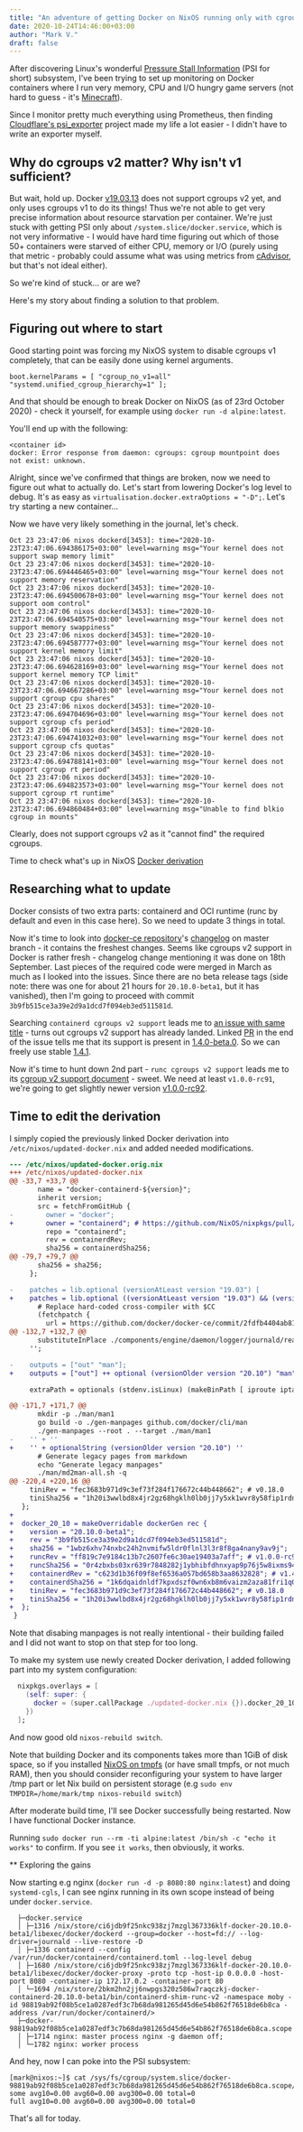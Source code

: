 ```yaml
---
title: "An adventure of getting Docker on NixOS running only with cgroups v2"
date: 2020-10-24T14:46:00+03:00
author: "Mark V."
draft: false
---
```


After discovering Linux's wonderful [Pressure Stall Information](https://www.kernel.org/doc/html/latest/accounting/psi.html) (PSI for short) subsystem, I've been trying to set up monitoring on
Docker containers where I run very memory, CPU and I/O hungry game servers (not hard to guess - it's [Minecraft](https://minecraft.net)).

Since I monitor pretty much everything using Prometheus, then finding [Cloudflare's psi_exporter](https://github.com/cloudflare/psi_exporter) project made my life a lot easier - I
didn't have to write an exporter myself.

## Why do cgroups v2 matter? Why isn't v1 sufficient?

But wait, hold up. Docker [v19.03.13](https://github.com/docker/docker-ce/releases/tag/v19.03.13) does not support cgroups v2 yet, and only uses cgroups v1 to do its things!
Thus we're not able to get very precise information about resource starvation per container. We're just stuck with getting PSI only
about `/system.slice/docker.service`, which is not very informative - I would have hard time figuring out which of those 50+ containers
were starved of either CPU, memory or I/O (purely using that metric - probably could assume what was using metrics from [cAdvisor](https://github.com/google/cadvisor), but
that's not ideal either).

So we're kind of stuck... or are we?

Here's my story about finding a solution to that problem.

## Figuring out where to start

Good starting point was forcing my NixOS system to disable cgroups v1 completely, that can be easily done using kernel arguments.

```
boot.kernelParams = [ "cgroup_no_v1=all" "systemd.unified_cgroup_hierarchy=1" ];
```

And that should be enough to break Docker on NixOS (as of 23rd October 2020) - check it yourself, for example using `docker run -d alpine:latest`.

You'll end up with the following:
```
<container id>
docker: Error response from daemon: cgroups: cgroup mountpoint does not exist: unknown.
```

Alright, since we've confirmed that things are broken, now we need to figure out what to actually do.
Let's start from lowering Docker's log level to debug. It's as easy as `virtualisation.docker.extraOptions = "-D";`. Let's try starting a new container...

Now we have very likely something in the journal, let's check.

```
Oct 23 23:47:06 nixos dockerd[3453]: time="2020-10-23T23:47:06.694386175+03:00" level=warning msg="Your kernel does not support swap memory limit"
Oct 23 23:47:06 nixos dockerd[3453]: time="2020-10-23T23:47:06.694446465+03:00" level=warning msg="Your kernel does not support memory reservation"
Oct 23 23:47:06 nixos dockerd[3453]: time="2020-10-23T23:47:06.694500678+03:00" level=warning msg="Your kernel does not support oom control"
Oct 23 23:47:06 nixos dockerd[3453]: time="2020-10-23T23:47:06.694540575+03:00" level=warning msg="Your kernel does not support memory swappiness"
Oct 23 23:47:06 nixos dockerd[3453]: time="2020-10-23T23:47:06.694587777+03:00" level=warning msg="Your kernel does not support kernel memory limit"
Oct 23 23:47:06 nixos dockerd[3453]: time="2020-10-23T23:47:06.694628169+03:00" level=warning msg="Your kernel does not support kernel memory TCP limit"
Oct 23 23:47:06 nixos dockerd[3453]: time="2020-10-23T23:47:06.694667286+03:00" level=warning msg="Your kernel does not support cgroup cpu shares"
Oct 23 23:47:06 nixos dockerd[3453]: time="2020-10-23T23:47:06.694704696+03:00" level=warning msg="Your kernel does not support cgroup cfs period"
Oct 23 23:47:06 nixos dockerd[3453]: time="2020-10-23T23:47:06.694741032+03:00" level=warning msg="Your kernel does not support cgroup cfs quotas"
Oct 23 23:47:06 nixos dockerd[3453]: time="2020-10-23T23:47:06.694788141+03:00" level=warning msg="Your kernel does not support cgroup rt period"
Oct 23 23:47:06 nixos dockerd[3453]: time="2020-10-23T23:47:06.694823573+03:00" level=warning msg="Your kernel does not support cgroup rt runtime"
Oct 23 23:47:06 nixos dockerd[3453]: time="2020-10-23T23:47:06.694860484+03:00" level=warning msg="Unable to find blkio cgroup in mounts"
```

Clearly, does not support cgroups v2 as it "cannot find" the required cgroups.

Time to check what's up in NixOS [Docker derivation](https://github.com/NixOS/nixpkgs/blob/066397c0fe3686efcbaf6505c535494e63bdc9b2/pkgs/applications/virtualization/docker/default.nix)

## Researching what to update

Docker consists of two extra parts: containerd and OCI runtime (runc by default and even in this case here). So we need to update 3 things in total.

Now it's time to look into [docker-ce repository](https://github.com/docker/docker-ce)'s [changelog](https://github.com/docker/docker-ce/blob/6d281252d3fbbff836e94caeb37e104830bd700f/CHANGELOG.md) on master branch - it contains the freshest changes. Seems like cgroups v2 support in Docker
is rather fresh - changelog change mentioning it was done on 18th September.  Last pieces of the required code were merged in March as much as I looked
into the issues. Since there are no beta release tags (side note: there was one for about 21 hours for `20.10.0-beta1`, but it has vanished), then I'm
going to proceed with commit `3b9fb515ce3a39e2d9a1dcd7f094eb3ed511581d`.

Searching `containerd cgroups v2 support` leads me to [an issue with same title](https://github.com/containerd/containerd/issues/3726) - turns out cgroups v2 support has already landed.
Linked [PR](https://github.com/containerd/containerd/issues/3726) in the end of the issue tells me that its support is present in [1.4.0-beta.0](https://github.com/containerd/containerd/releases/tag/v1.4.0-beta.0). So we can freely use stable [1.4.1](https://github.com/containerd/containerd/releases/tag/v1.4.1).

Now it's time to hunt down 2nd part - `runc cgroups v2 support` leads me to its [cgroup v2 support document](https://github.com/opencontainers/runc/blob/b4483305148986b5b693cdc62ebbe7eaa0e330be/docs/cgroup-v2.md) - sweet. We need at least `v1.0.0-rc91`,
we're going to get slightly newer version [v1.0.0-rc92](https://github.com/opencontainers/runc/releases/tag/v1.0.0-rc92).

## Time to edit the derivation

I simply copied the previously linked Docker derivation into `/etc/nixos/updated-docker.nix` and added needed modifications.

```diff
--- /etc/nixos/updated-docker.orig.nix
+++ /etc/nixos/updated-docker.nix
@@ -33,7 +33,7 @@
       name = "docker-containerd-${version}";
       inherit version;
       src = fetchFromGitHub {
-        owner = "docker";
+        owner = "containerd"; # https://github.com/NixOS/nixpkgs/pull/101453
         repo = "containerd";
         rev = containerdRev;
         sha256 = containerdSha256;
@@ -79,7 +79,7 @@
       sha256 = sha256;
     };

-    patches = lib.optional (versionAtLeast version "19.03") [
+    patches = lib.optional ((versionAtLeast version "19.03") && (versionOlder version "20.10")) [
       # Replace hard-coded cross-compiler with $CC
       (fetchpatch {
         url = https://github.com/docker/docker-ce/commit/2fdfb4404ab811cb00227a3de111437b829e55cf.patch;
@@ -132,7 +132,7 @@
       substituteInPlace ./components/engine/daemon/logger/journald/read.go --replace libsystemd-journal libsystemd
     '';

-    outputs = ["out" "man"];
+    outputs = ["out"] ++ optional (versionOlder version "20.10") "man";

     extraPath = optionals (stdenv.isLinux) (makeBinPath [ iproute iptables e2fsprogs xz xfsprogs procps utillinux git ]);

@@ -171,7 +171,7 @@
       mkdir -p ./man/man1
       go build -o ./gen-manpages github.com/docker/cli/man
       ./gen-manpages --root . --target ./man/man1
-    '' + ''
+    '' + optionalString (versionOlder version "20.10") ''
       # Generate legacy pages from markdown
       echo "Generate legacy manpages"
       ./man/md2man-all.sh -q
@@ -220,4 +220,16 @@
     tiniRev = "fec3683b971d9c3ef73f284f176672c44b448662"; # v0.18.0
     tiniSha256 = "1h20i3wwlbd8x4jr2gz68hgklh0lb0jj7y5xk1wvr8y58fip1rdn";
   };
+
+  docker_20_10 = makeOverridable dockerGen rec {
+    version = "20.10.0-beta1";
+    rev = "3b9fb515ce3a39e2d9a1dcd7f094eb3ed511581d";
+    sha256 = "1wbz6xhv74nxbc24h2nvmifw5ldr0flnl3l3r8f8ga4nany9av9j";
+    runcRev = "ff819c7e9184c13b7c2607fe6c30ae19403a7aff"; # v1.0.0-rc92
+    runcSha256 = "0r4zbxbs03xr639r7848282j1ybhibfdhnxyap9p76j5w8ixms94";
+    containerdRev = "c623d1b36f09f8ef6536a057bd658b3aa8632828"; # v1.4.1
+    containerdSha256 = "1k6dqaidnldf7kpxdszf0wn6xb8m6vaizm2aza81fri1q0051213";
+    tiniRev = "fec3683b971d9c3ef73f284f176672c44b448662"; # v0.18.0
+    tiniSha256 = "1h20i3wwlbd8x4jr2gz68hgklh0lb0jj7y5xk1wvr8y58fip1rdn";
+  };
 }

```

Note that disabing manpages is not really intentional - their building failed and I did not want to stop on
that step for too long.

To make my system use newly created Docker derivation, I added following part into my system configuration:

```nix
  nixpkgs.overlays = [
    (self: super: {
      docker = (super.callPackage ./updated-docker.nix {}).docker_20_10;
    })
  ];
```

And now good old `nixos-rebuild switch`.

Note that building Docker and its components takes more than 1GiB of disk space, so if you installed [NixOS on tmpfs](https://elis.nu/blog/2020/05/nixos-tmpfs-as-root/) (or have small tmpfs, or not much RAM),
then you should consider reconfiguring your system to have larger /tmp part or let Nix build on persistent storage (e.g `sudo env TMPDIR=/home/mark/tmp nixos-rebuild switch`)

After moderate build time, I'll see Docker successfully being restarted. Now I have functional Docker instance.

Running `sudo docker run --rm -ti alpine:latest /bin/sh -c "echo it works"` to confirm. If you see `it works`, then obviously, it works.

** Exploring the gains

Now starting e.g nginx (`docker run -d -p 8080:80 nginx:latest`) and doing `systemd-cgls`, I can see nginx running in its own scope instead of being
under `docker.service`.

```
  ├─docker.service
  │ ├─1316 /nix/store/ci6jdb9f25nkc938zj7mzgl367336klf-docker-20.10.0-beta1/libexec/docker/dockerd --group=docker --host=fd:// --log-driver=journald --live-restore -D
  │ ├─1336 containerd --config /var/run/docker/containerd/containerd.toml --log-level debug
  │ ├─1680 /nix/store/ci6jdb9f25nkc938zj7mzgl367336klf-docker-20.10.0-beta1/libexec/docker/docker-proxy -proto tcp -host-ip 0.0.0.0 -host-port 8080 -container-ip 172.17.0.2 -container-port 80
  │ └─1694 /nix/store/2bkm2hn2jj6nwpgs320z586w7raqczkj-docker-containerd-20.10.0-beta1/bin/containerd-shim-runc-v2 -namespace moby -id 98819ab92f08b5ce1a0287edf3c7b68da981265d45d6e54b862f76518de6b8ca -address /var/run/docker/containerd/>
  ├─docker-98819ab92f08b5ce1a0287edf3c7b68da981265d45d6e54b862f76518de6b8ca.scope
  │ ├─1714 nginx: master process nginx -g daemon off;
  │ └─1782 nginx: worker process
```

And hey, now I can poke into the PSI subsystem:

```
[mark@nixos:~]$ cat /sys/fs/cgroup/system.slice/docker-98819ab92f08b5ce1a0287edf3c7b68da981265d45d6e54b862f76518de6b8ca.scope/memory.pressure
some avg10=0.00 avg60=0.00 avg300=0.00 total=0
full avg10=0.00 avg60=0.00 avg300=0.00 total=0
```

That's all for today.
